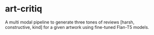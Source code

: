# art-critiq
A multi modal pipeline to generate three tones of reviews [harsh, constructive, kind] for a given artwork using fine-tuned Flan-T5 models.
